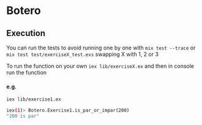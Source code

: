 # Botero

## Execution

You can run the tests to avoid running one by one with `mix test --trace` or `mix test test/exerciseX_test.exs` swapping X with 1, 2 or 3

To run the function on your own `iex lib/exerciseX.ex` and then in console run the function
#### e.g.
```sh
iex lib/exercise1.ex

iex(1)> Botero.Exercise1.is_par_or_impar(200)
"200 is par"
```
